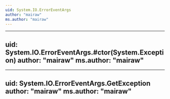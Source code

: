 ```yaml
---
uid: System.IO.ErrorEventArgs
author: "mairaw"
ms.author: "mairaw"
---
```


---
uid: System.IO.ErrorEventArgs.#ctor(System.Exception)
author: "mairaw"
ms.author: "mairaw"
---

---
uid: System.IO.ErrorEventArgs.GetException
author: "mairaw"
ms.author: "mairaw"
---
